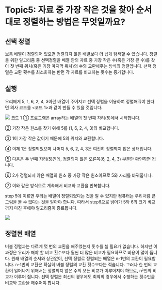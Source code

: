 # Topic5: 자료 중 가장 작은 것을 찾아 순서대로 정렬하는 방법은 무엇일까요?

## 선택 정렬

보통 배열이 정렬되어 있으면 정렬되지 않은 배열보다 더 쉽게 탐색할 수 있습니다. 정렬을 위한 알고리즘 중 선택정렬을 배열 안의 자료 중 가장 작은 수(혹은 가장 큰 수)를 찾아 첫 번째 위치(혹은 가장 마지막 위치)의 수와 교환해주는 방식의 정렬입니다. 선택 정렬은 교환 횟수를 최소화하는 반면 각 자료를 비교하는 횟수는 증가합니다.





## 실행

우리에게 5, 1, 6, 2, 4, 3이란 배열이 주어지고 선택 정렬을 이용하여 정렬해줘야 한다면 의사 코드를 <코드 1>과 같이 만들 수 있을 것입니다.

 <img src="https://cphinf.pstatic.net/mooc/20170731_297/150146957684343Kdr_PNG/4.3_-02.png">
코드 1
① 프로그램은 array라는 배열의 첫 번째 자리(5)에서 시작합니다. 

② 가장 작은 원소를 찾기 위해 5를 (1, 6, 2, 4, 3)와 비교합니다.

③ 1이 가장 작은 값이기 때문에 5의 위치와 교환합니다.

④ 이제 1은 정렬되었으며 나머지 5, 6, 2, 4, 3은 여전히 정렬되지 않은 상태입니다.

⑤ 다음은 두 번째 자리(5)인데, 정렬되지 않은 오른쪽(6, 2, 4, 3) 부분만 확인하면 됩니다.

⑥ 2가 정렬되지 않은 배열의 원소 중 가장 작은 원소이므로 5와 자리를 바꿔줍니다.

⑦ 이와 같은 방식으로 계속해서 비교와 교환을 반복합니다.



step 5에 이르면 우리는 배열이 정렬되었다는 것을 알 수 있지만 컴퓨터는 우리처럼 큰 그림을 볼 수 없다는 것을 알아야 합니다. 따라서 step6으로 넘어가 5와 6의 크기 비교까지 마친 후에야 알고리즘이 종료됩니다.

 
<img src="https://cphinf.pstatic.net/mooc/20170731_196/1501469637779l1AIx_PNG/4.3_-01.png">

## 정렬된 배열

버블 정렬과는 다르게 몇 번의 교환을 해주었는지 횟수를 셀 필요가 없습니다. 하지만 이 과정은 우리가 해야 할 비교 횟수보다 훨씬 더 많은 비교가 필요하므로 비용이 많이 듭니다. 원래 배열의 순서와 상관없이, 선택 정렬로 정렬되는 배열은 n-1번의 교환이 필요합니다. n-1번의 교환은 확실히 버블 정렬의 교환 횟수보다는 적습니다. 그러나 한 번의 교환이 일어나기 위해서는 정렬되지 않은 수의 모든 비교가 이루어져야 하므로, n²번의 비교가 이루어 집니다. 선택 정렬은 최선의 경우에도 최악의 경우에서 수행하는 횟수만큼 비교와 교환을 해주어야 합니다.

